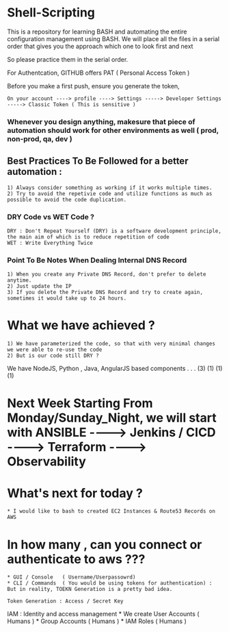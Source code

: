 # Shell-Scripting

This is a repository for learning BASH and automating the entire configuration management using BASH.
We will place all the files in a serial order that gives you the approach which one to look first and next

So please practice them in the serial order.

For Authentcation, GITHUB offers PAT ( Personal Access Token )

Before you make a first push, ensure you generate the token, 

    On your account ----> profile ----> Settings -----> Developer Settings -----> Classic Token ( This is sensitive )


### Whenever you design anything, makesure that piece of automation should work for other environments as well ( prod, non-prod, qa, dev )

## Best Practices To Be Followed for a better automation :

    1) Always consider something as working if it works multiple times.
    2) Try to avoid the repetivie code and utilize functions as much as possible to avoid the code duplication.



### DRY Code vs WET Code ?

    DRY : Don't Repeat Yourself (DRY) is a software development principle, the main aim of which is to reduce repetition of code
    WET : Write Everything Twice


### Point To Be Notes When Dealing Internal DNS Record 

    1) When you create any Private DNS Record, don't prefer to delete anytime.
    2) Just update the IP
    3) If you delete the Private DNS Record and try to create again, sometimes it would take up to 24 hours.

# What we have achieved ?
    1) We have parameterized the code, so that with very minimal changes we were able to re-use the code
    2) But is our code still DRY ?



We have   NodeJS, Python , Java, AngularJS based components . . .
           (3)     (1)      (1)    (1)

# Next Week Starting From Monday/Sunday_Night, we will start with ANSIBLE ----> Jenkins / CICD ----> Terraform ----> Observability


# What's next for today ?
    * I would like to bash to created EC2 Instances & Route53 Records on AWS 


# In how many , can you connect or authenticate to aws ???

    * GUI / Console   ( Username/Userpassowrd)
    * CLI / Commands  ( You would be using tokens for authentication) : But in reality, TOEKN Generation is a pretty bad idea.

    Token Generation : Access / Secret Key


IAM : Identity and access management 
    * We create User Accounts         ( Humans )
    * Group Accounts                  ( Humans )
    * IAM Roles                       ( Humans )